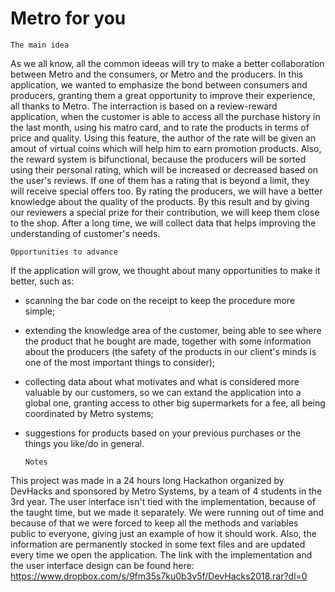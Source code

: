 # Metro for you

    The main idea

As we all know, all the common ideeas will try to make a better collaboration between Metro and the consumers, or Metro and the producers. In this application, we wanted to emphasize the bond between consumers and producers, granting them a great opportunity to improve their experience, all thanks to Metro. The interraction is based on a review-reward application, when the customer is able to access all the purchase history in the last month, using his matro card, and to rate the products in terms of price and quality. Using this feature, 
the author of the rate will be given an amout of virtual coins which will help him to earn promotion products. Also, the reward system is
bifunctional, because the producers will be sorted using their personal rating, which will be increased or decreased based on the user's reviews. If one of them has a rating that is beyond a limit, they will receive special offers too. By rating the producers, we will have a better knowledge about the quality of the products. By this result and by giving our reviewers a special prize for their contribution, we will keep them close to the shop. After a long time, we will collect data that helps improving the understanding of customer's needs. 

    Opportunities to advance
    
 If the application will grow, we thought about many opportunities to make it better, such as:
 
  - scanning the bar code on the receipt to keep the procedure more simple;
  - extending the knowledge area of the customer, being able to see where the product that he bought are made, together with some information about the producers (the safety of the products in our client's minds is one of the most important things to consider);
  - collecting data about what motivates and what is considered more valuable by our customers, so we can extand the application into a global one, granting access to other big supermarkets for a fee, all being coordinated by Metro systems;
  - suggestions for products based on your previous purchases or the things you like/do in general.
  
        Notes
    
This project was made in a 24 hours long Hackathon organized by DevHacks and sponsored by Metro Systems, by a team of 4 students in the 3rd year. The user interface isn't tied with the implementation, because of the taught time, but we made it separately. We were running out of time and because of that we were forced to keep all the methods and variables public to everyone, giving just an example of how it should work. Also, the information are permanently stocked in some text files and are updated every time we open the application. The link with the implementation and the user interface design can be found here: https://www.dropbox.com/s/9fm35s7ku0b3v5f/DevHacks2018.rar?dl=0
